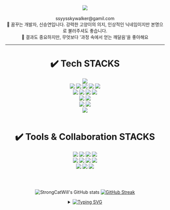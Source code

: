 <div align=center>
<header>
<img src="https://capsule-render.vercel.app/api?type=waving&color=auto&height=200&section=header&text=🤚🏻HelloWorld&fontSize=50" />
<header><br>
<span> ssyysskywalker@gamil.com</span><br>
<span> 🔎 꿈꾸는 개발자, 신승연입니다. 강력한 고양이의 의지, 인상적인 닉네임이지만 본명으로 불러주셔도 좋습니다. </span> <br>
<span> 🥕 결과도 중요하지만, 무엇보다 '과정 속에서 얻는 깨달음'을 좋아해요 </span>

<hr>
<div align=center>
<h1>✔️ Tech STACKS</h1><div>
 	<img src="https://img.shields.io/badge/java-000000?style=for-the-badge&logo=java&logoColor=white"><br>
	<img src="https://img.shields.io/badge/JavaScript-F7DF1E?style=for-the-badge&logo=JavaScript&logoColor=white">
	<img src="https://img.shields.io/badge/jquery-0769AD?style=for-the-badge&logo=jquery&logoColor=white">
 	<img src="https://img.shields.io/badge/python-3776AB?style=for-the-badge&logo=python&logoColor=white"> 
 	<img src="https://img.shields.io/badge/html5-E34F26?style=for-the-badge&logo=html5&logoColor=white"> 
 	<img src="https://img.shields.io/badge/css-1572B6?style=for-the-badge&logo=css3&logoColor=white"><br>
	<img src="https://img.shields.io/badge/Spring-6DB33F?style=for-the-badge&logo=Spring&logoColor=white">
	<img src="https://img.shields.io/badge/Spring Boot-6DB33F?style=for-the-badge&logo=Spring Boot&logoColor=white">
	<img src="https://img.shields.io/badge/Querydsl-000000?style=for-the-badge&logo=Querydsl&logoColor=white">
	<img src="https://img.shields.io/badge/JPA-000000?style=for-the-badge&logo=JPA&logoColor=white"><br>
	<img src="https://img.shields.io/badge/bootstrap-7952B3?style=for-the-badge&logo=bootstrap&logoColor=white">
	<img src="https://img.shields.io/badge/fontawesome-339AF0?style=for-the-badge&logo=fontawesome&logoColor=white"><br>
	<img src="https://img.shields.io/badge/linux-FCC624?style=for-the-badge&logo=linux&logoColor=white">
	<img src="https://img.shields.io/badge/mysql-4479A1?style=for-the-badge&logo=mysql&logoColor=white"><br>
	<img src="https://img.shields.io/badge/R-276DC3?style=for-the-badge&logo=R&logoColor=white">
<br><br>
<h1>✔️ Tools & Collaboration STACKS</h1>
<div>
	<img src="https://img.shields.io/badge/intellij%20idea-181717?style=for-the-badge&logo=intellijidea&logoColor=white">
   	<img src="https://img.shields.io/badge/visual%20studio%20code-007ACC?style=for-the-badge&logo=visualstudiocode&logoColor=white">
   	<img src="https://img.shields.io/badge/jupyter-F37626?style=for-the-badge&logo=jupyter&logoColor=white">
	<img src="https://img.shields.io/badge/android%20studio-3DDC84?style=for-the-badge&logo=androidstudio&logoColor=white">
	<br>
	<img src="https://img.shields.io/badge/Notion-000000?style=for-the-badge&logo=Notion&logoColor=white"/>
	<img src="https://img.shields.io/badge/github-181717?style=for-the-badge&logo=github&logoColor=white">
	<img src="https://img.shields.io/badge/git-F05032?style=for-the-badge&logo=git&logoColor=white">
	<img src="https://img.shields.io/badge/gitlab-FC6D26?style=for-the-badge&logo=gitlab&logoColor=white">
 	<br>
   	<img src="https://img.shields.io/badge/confluence-172B4D?style=for-the-badge&logo=confluence&logoColor=white">
   	<img src="https://img.shields.io/badge/slack-4A154B?style=for-the-badge&logo=slack&logoColor=white">
    	<img src="https://img.shields.io/badge/Jira-0052CC?style=for-the-badge&logo=Jira&logoColor=white">
    	
	
</div>



<br><br>


![StrongCatWill's GitHub stats](https://github-readme-stats.vercel.app/api?username=StrongCatWill&show_icons=true&theme=dark)
[![GitHub Streak](https://streak-stats.demolab.com?user=StrongCatWill&theme=merko)](https://git.io/streak-stats)
</div>
<div>
<!-- ![](./profile-3d-contrib/profile-gitblock.svg) -->
</div>
<div>
	<details>
		<summary>
			<a href="https://git.io/typing-svg"><img src="https://readme-typing-svg.demolab.com?font=Martian+Mono&size=16&pause=1000&color=000000&width=435&lines=What+I'm+interested+in+right+now+is..." alt="Typing SVG" /></a>
		</summary>
		<details>
		<summary>📏Math</summary>
		<li>Studying algebra ten hours a week</li>
		<li>Solving algorithm practice in baekjoon online judge more than once a day</li>
		<li>Leading Coding test study group which is regular employee's study in use BaekJoon and Programmers</li>
	</details>
	<details>
		<summary>🎇Vision</summary>
		<li>One day, i'll study quantum computing</li>
		<li>One day, i'll be a trustworthy engineer and a co-worker</li>
	</details>
	</details>
</div>

